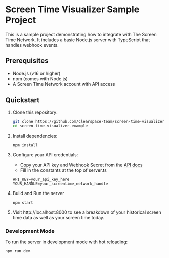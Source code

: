 # Screen Time Visualizer Sample Project

This is a sample project demonstrating how to integrate with The Screen Time Network. It includes a basic Node.js server with TypeScript that handles webhook events.

## Prerequisites

- Node.js (v16 or higher)
- npm (comes with Node.js)
- A Screen Time Network account with API access

## Quickstart

1. Clone this repository:

   ```bash
   git clone https://github.com/clearspace-team/screen-time-visualizer-example
   cd screen-time-visualizer-example
   ```

2. Install dependencies:

   ```bash
   npm install
   ```

3. Configure your API credentials:
   - Copy your API key and Webhook Secret from the [API docs](https://www.thescreentimenetwork.com/api)
   - Fill in the constants at the top of server.ts

   ```
   API_KEY=your_api_key_here
   YOUR_HANDLE=your_screentime_network_handle
   ```

4. Build and Run the server

   ```bash
   npm start
   ```

5. Visit http://localhost:8000 to see a breakdown of your historical screen time data as well as your screen time today.

### Development Mode

To run the server in development mode with hot reloading:

```bash
npm run dev
```